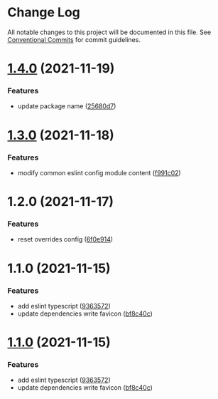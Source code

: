 # Change Log

All notable changes to this project will be documented in this file.
See [Conventional Commits](https://conventionalcommits.org) for commit guidelines.

# [1.4.0](https://github.com/anijs6/eslint-config/compare/@anijs/eslint-config-typescript@1.3.0...@anijs/eslint-config-typescript@1.4.0) (2021-11-19)


### Features

* update package name ([25680d7](https://github.com/anijs6/eslint-config/commit/25680d704e6af0f9fa2913c8e2bb38318bb12666))





# [1.3.0](https://github.com/anijs6/eslint-config/compare/@anijs/eslint-config-typescript@1.2.0...@anijs/eslint-config-typescript@1.3.0) (2021-11-18)


### Features

* modify common eslint config module content ([f991c02](https://github.com/anijs6/eslint-config/commit/f991c02585674a4f576b154bddb58f7b3d2587cd))





# 1.2.0 (2021-11-17)


### Features

* reset overrides config ([6f0e914](https://github.com/anijs6/eslint-config/commit/6f0e91434e4f6707c750bc23476400ac368f25e0))



# 1.1.0 (2021-11-15)


### Features

* add eslint typescript ([9363572](https://github.com/anijs6/eslint-config/commit/93635720bd6cf47ca587217d630de4db21a53c4d))
* update dependencies write favicon ([bf8c40c](https://github.com/anijs6/eslint-config/commit/bf8c40c0811fc95fd752bc1d5187588c52d0b0ca))





# [1.1.0](https://github.com/anijs6/eslint-config/compare/v0.1.0...v1.1.0) (2021-11-15)


### Features

* add eslint typescript ([9363572](https://github.com/anijs6/eslint-config/commit/93635720bd6cf47ca587217d630de4db21a53c4d))
* update dependencies write favicon ([bf8c40c](https://github.com/anijs6/eslint-config/commit/bf8c40c0811fc95fd752bc1d5187588c52d0b0ca))
